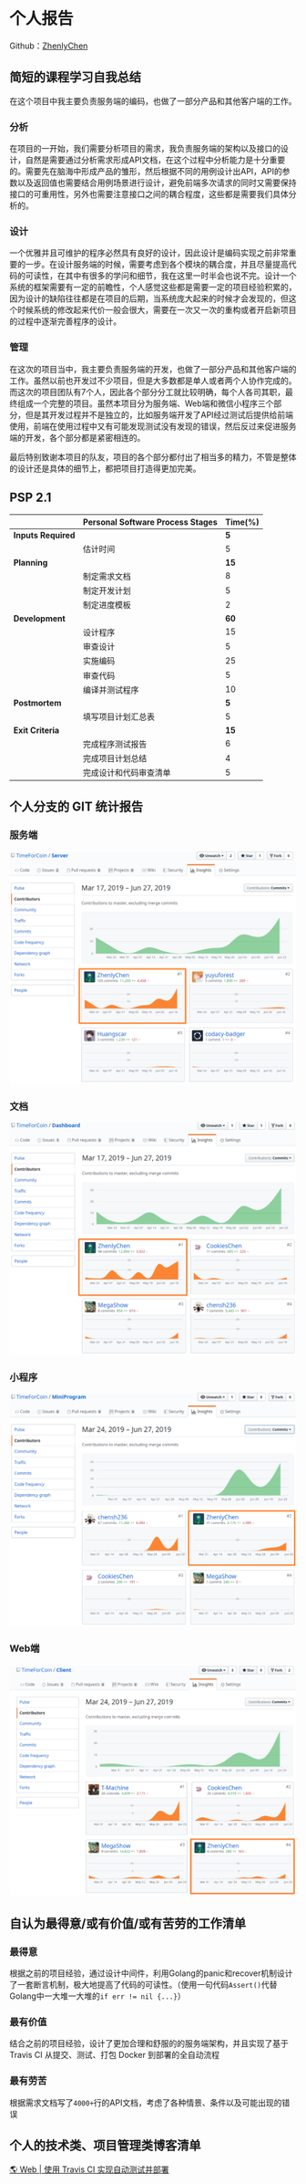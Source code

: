 # 个人报告

Github：[ZhenlyChen](https://github.com/zhenlychen/)

## 简短的课程学习自我总结

在这个项目中我主要负责服务端的编码，也做了一部分产品和其他客户端的工作。

### 分析

在项目的一开始，我们需要分析项目的需求，我负责服务端的架构以及接口的设计，自然是需要通过分析需求形成API文档，在这个过程中分析能力是十分重要的。需要先在脑海中形成产品的雏形，然后根据不同的用例设计出API，API的参数以及返回值也需要结合用例场景进行设计，避免前端多次请求的同时又需要保持接口的可重用性，另外也需要注意接口之间的耦合程度，这些都是需要我们具体分析的。

### 设计

一个优雅并且可维护的程序必然具有良好的设计，因此设计是编码实现之前非常重要的一步。在设计服务端的时候，需要考虑到各个模块的耦合度，并且尽量提高代码的可读性，在其中有很多的学问和细节，我在这里一时半会也说不完。设计一个系统的框架需要有一定的前瞻性，个人感觉这些都是需要一定的项目经验积累的，因为设计的缺陷往往都是在项目的后期，当系统庞大起来的时候才会发现的，但这个时候系统的修改起来代价一般会很大，需要在一次又一次的重构或者开启新项目的过程中逐渐完善程序的设计。

### 管理

在这次的项目当中，我主要负责服务端的开发，也做了一部分产品和其他客户端的工作。虽然以前也开发过不少项目，但是大多数都是单人或者两个人协作完成的。而这次的项目团队有7个人，因此各个部分分工就比较明确，每个人各司其职，最终组成一个完整的项目。虽然本项目分为服务端、Web端和微信小程序三个部分，但是其开发过程并不是独立的，比如服务端开发了API经过测试后提供给前端使用，前端在使用过程中又有可能发现测试没有发现的错误，然后反过来促进服务端的开发，各个部分都是紧密相连的。



最后特别致谢本项目的队友，项目的各个部分都付出了相当多的精力，不管是整体的设计还是具体的细节上，都把项目打造得更加完美。



## PSP 2.1

|                     | Personal Software Process Stages | Time(%) |
| ------------------- | -------------------------------- | ---- |
| **Inputs Required** |                                  | **5** |
|                     | 估计时间                        | 5 |
| **Planning**        |                                  | **15** |
|                     | 制定需求文档 | 8 |
| | 制定开发计划 | 5 |
| | 制定进度模板 | 2 |
|**Development**         |                  | **60** |
|                     | 设计程序 | 15 |
| | 审查设计 | 5 |
| | 实施编码 | 25 |
| | 审查代码 | 5 |
| | 编译并测试程序 | 10 |
|    **Postmortem**      |                  | **5** |
|                     | 填写项目计划汇总表 | 5 |
|        **Exit Criteria**                |              | **15** |
|                     | 完成程序测试报告 | 6 |
| | 完成项目计划总结 | 4 |
| | 完成设计和代码审查清单 | 5       |

## 个人分支的 GIT 统计报告

### 服务端

![1561627649314](16340027/1561627649314.png)

### 文档

![1561627611593](16340027/1561627611593.png)

### 小程序

![1561627704567](16340027/1561627704567.png)

### Web端

![1561627559184](16340027/1561627559184.png)

## 自认为最得意/或有价值/或有苦劳的工作清单

### 最得意

根据之前的项目经验，通过设计中间件，利用Golang的panic和recover机制设计了一套断言机制，极大地提高了代码的可读性。（使用一句代码`Assert()`代替Golang中一大堆一大堆的`if err != nil {...}`）

### 最有价值

结合之前的项目经验，设计了更加合理和舒服的的服务端架构，并且实现了基于 Travis CI 从提交、测试、打包 Docker 到部署的全自动流程

### 最有劳苦

根据需求文档写了`4000+`行的API文档，考虑了各种情景、条件以及可能出现的错误

## 个人的技术类、项目管理类博客清单

[🌎 Web | 使用 Travis CI 实现自动测试并部署](<https://blog.zhenly.cn/Web/docker_ci_deploy/>)

